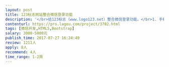 ```yaml
---                
layout: post       
title: 123标志网站整合微信登录功能           
description: '</br>给123标志（www.logo123.net）整合微信登录功能。</br>1. 手机扫描二维码，授权后自动登录网站</br>2. 手机扫描PC网站上的二维码，PC自动登录</br>3. 微信付款功能</br>4. 项目关键点自动推送通知信息</br></br>网站功能完善，所有页面均为响应式，并有自己的开发人员。 你只需要完成微信接口实现上面的功能就行。</br></br>联系时请直接提供成功的微信开发案例。 上海地区优先， 如有必要可以来公司沟通。</br>'     
contenturl: https://pro.lagou.com/project/3702.html      
tags: [微信开发,HTML5,Bootstrap]            
salary: 3000-5000元          
publish_time: 2017-07-27 16:24:49         
review: 1211人                   
apply: 8人                   
recommend: 4人                   
time_range: 1-2周              
---                 
```

